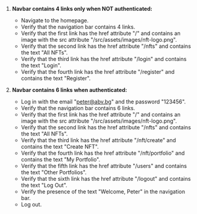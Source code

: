 1. **Navbar contains 4 links only when NOT authenticated:**
   - Navigate to the homepage.
   - Verify that the navigation bar contains 4 links.
   - Verify that the first link has the href attribute "/" and contains an image with the src attribute "/src/assets/images/nft-logo.png".
   - Verify that the second link has the href attribute "/nfts" and contains the text "All NFTs".
   - Verify that the third link has the href attribute "/login" and contains the text "Login".
   - Verify that the fourth link has the href attribute "/register" and contains the text "Register".

2. **Navbar contains 6 links when authenticated:**
   - Log in with the email "peter@abv.bg" and the password "123456".
   - Verify that the navigation bar contains 6 links.
   - Verify that the first link has the href attribute "/" and contains an image with the src attribute "/src/assets/images/nft-logo.png".
   - Verify that the second link has the href attribute "/nfts" and contains the text "All NFTs".
   - Verify that the third link has the href attribute "/nft/create" and contains the text "Create NFT".
   - Verify that the fourth link has the href attribute "/nft/portfolio" and contains the text "My Portfolio".
   - Verify that the fifth link has the href attribute "/users" and contains the text "Other Portfolios".
   - Verify that the sixth link has the href attribute "/logout" and contains the text "Log Out".
   - Verify the presence of the text "Welcome, Peter" in the navigation bar.
   - Log out.